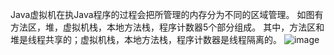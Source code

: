 Java虚拟机在执Java程序的过程会把所管理的内存分为不同的区域管理。
如图有方法区，堆，虚拟机栈，本地方法栈，程序计数器5个部分组成。
其中，方法区和堆是线程共享的；虚拟机栈，本地方法栈，程序计数器是线程隔离的。
![image](https://github.com/neojiang/study/深入理解Java虚拟机/img/Java内存模型图.png)
